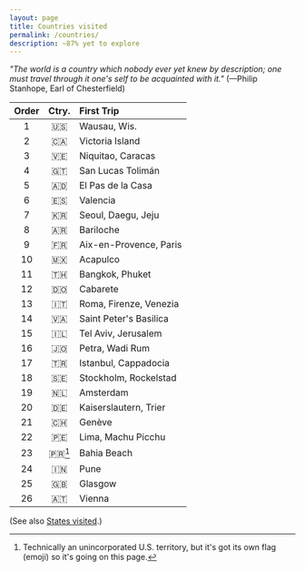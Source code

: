 ```yaml
---
layout: page
title: Countries visited
permalink: /countries/
description: ~87% yet to explore
---
```

*"The world is a country which nobody ever yet knew by description; one must travel through it one's self to be acquainted with it."* (—Philip Stanhope, Earl of Chesterfield)

| Order | Ctry. | First Trip |
| :----: | :----: | :--- |
| 1 | 🇺🇸 | Wausau, Wis. |
| 2 | 🇨🇦 | Victoria Island |
| 3 | 🇻🇪 | Niquitao, Caracas |
| 4 | 🇬🇹 | San Lucas Tolimán |
| 5 | 🇦🇩 | El Pas de la Casa |
| 6 | 🇪🇸 | Valencia |
| 7 | 🇰🇷 | Seoul, Daegu, Jeju |
| 8 | 🇦🇷 | Bariloche |
| 9 | 🇫🇷 | Aix-en-Provence, Paris |
| 10 | 🇲🇽 | Acapulco |
| 11 | 🇹🇭 | Bangkok, Phuket |
| 12 | 🇩🇴 | Cabarete |
| 13 | 🇮🇹 | Roma, Firenze, Venezia |
| 14 | 🇻🇦 | Saint Peter's Basilica |
| 15 | 🇮🇱 | Tel Aviv, Jerusalem |
| 16 | 🇯🇴 | Petra, Wadi Rum |
| 17 | 🇹🇷 | Istanbul, Cappadocia |
| 18 | 🇸🇪 | Stockholm, Rockelstad |
| 19 | 🇳🇱 | Amsterdam |
| 20 | 🇩🇪 | Kaiserslautern, Trier |
| 21 | 🇨🇭 | Genève |
| 22 | 🇵🇪 | Lima, Machu Picchu |
| 23 | 🇵🇷[^1] | Bahia Beach |
| 24 | 🇮🇳 | Pune |
| 25 | 🇬🇧 | Glasgow |
| 26 | 🇦🇹 | Vienna |

[^1]: Technically an unincorporated U.S. territory, but it's got its own flag (emoji) so it's going on this page.

(See also [States visited](/states/).)